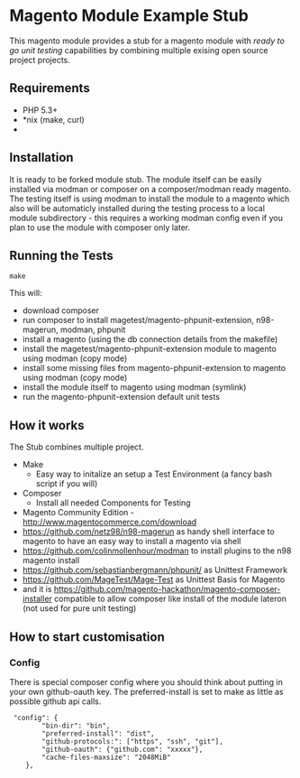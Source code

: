 Magento Module Example Stub
=========

This magento module provides a stub for a magento module with *ready to go  unit testing* capabilities by combining multiple exising open source project projects.

## Requirements

* PHP 5.3+
* *nix (make, curl)
*

## Installation

It is ready to be forked module stub. The module itself can be easily installed via modman or composer on a composer/modman ready magento.
The testing itself is using modman to install the module to a magento which also will be automaticly installed during the testing process to a local module subdirectory - this requires a working modman config even if you plan to use the module with composer only later.

## Running the Tests
```
make
```

This will:
* download composer
* run composer to install magetest/magento-phpunit-extension, n98-magerun, modman, phpunit
* install a magento (using the db connection details from the makefile)
* install the magetest/magento-phpunit-extension module to magento using modman (copy mode)
* install some missing files from magento-phpunit-extension to magento using modman (copy mode)
* install the module itself to magento using modman (symlink)
* run the magento-phpunit-extension default unit tests

## How it works

The Stub combines multiple project.

* Make
    * Easy way to initalize an setup a Test Environment (a fancy bash script if you will)
* Composer
    * Install all needed Components for Testing
* Magento Community Edition - http://www.magentocommerce.com/download 
* https://github.com/netz98/n98-magerun as handy shell interface to magento to have an easy way to install a magento via shell
* https://github.com/colinmollenhour/modman to install plugins to the n98  magento install
* https://github.com/sebastianbergmann/phpunit/ as Unittest Framework
* https://github.com/MageTest/Mage-Test as Unittest Basis for Magento
* and it is https://github.com/magento-hackathon/magento-composer-installer compatible to allow composer like install of the module lateron (not used for pure unit testing)


## How to start customisation

### Config
There is special composer config where you should think about putting in your own github-oauth key. The preferred-install is set to make as little as possible github api calls.

```
 "config": {
        "bin-dir": "bin",
        "preferred-install": "dist",
        "github-protocols:": ["https", "ssh", "git"],
        "github-oauth": {"github.com": "xxxxx"},
        "cache-files-maxsize": "2048MiB"
    },
    
```